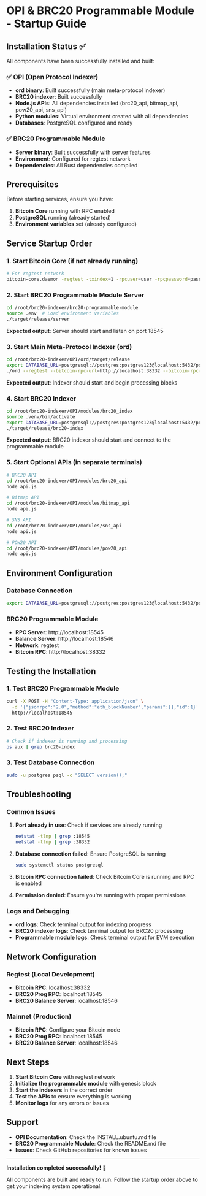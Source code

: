 # OPI & BRC20 Programmable Module - Startup Guide

## Installation Status ✅

All components have been successfully installed and built:

### ✅ OPI (Open Protocol Indexer)
- **ord binary**: Built successfully (main meta-protocol indexer)
- **BRC20 indexer**: Built successfully 
- **Node.js APIs**: All dependencies installed (brc20_api, bitmap_api, pow20_api, sns_api)
- **Python modules**: Virtual environment created with all dependencies
- **Databases**: PostgreSQL configured and ready

### ✅ BRC20 Programmable Module
- **Server binary**: Built successfully with server features
- **Environment**: Configured for regtest network
- **Dependencies**: All Rust dependencies compiled

## Prerequisites

Before starting services, ensure you have:

1. **Bitcoin Core** running with RPC enabled
2. **PostgreSQL** running (already started)
3. **Environment variables** set (already configured)

## Service Startup Order

### 1. Start Bitcoin Core (if not already running)
```bash
# For regtest network
bitcoin-core.daemon -regtest -txindex=1 -rpcuser=user -rpcpassword=password -rpcport=38332
```

### 2. Start BRC20 Programmable Module Server
```bash
cd /root/brc20-indexer/brc20-programmable-module
source .env  # Load environment variables
./target/release/server
```
**Expected output**: Server should start and listen on port 18545

### 3. Start Main Meta-Protocol Indexer (ord)
```bash
cd /root/brc20-indexer/OPI/ord/target/release
export DATABASE_URL=postgresql://postgres:postgres123@localhost:5432/postgres
./ord --regtest --bitcoin-rpc-url=http://localhost:38332 --bitcoin-rpc-username=user --bitcoin-rpc-password=password --data-dir . index run
```
**Expected output**: Indexer should start and begin processing blocks

### 4. Start BRC20 Indexer
```bash
cd /root/brc20-indexer/OPI/modules/brc20_index
source .venv/bin/activate
export DATABASE_URL=postgresql://postgres:postgres123@localhost:5432/postgres
./target/release/brc20-index
```
**Expected output**: BRC20 indexer should start and connect to the programmable module

### 5. Start Optional APIs (in separate terminals)
```bash
# BRC20 API
cd /root/brc20-indexer/OPI/modules/brc20_api
node api.js

# Bitmap API  
cd /root/brc20-indexer/OPI/modules/bitmap_api
node api.js

# SNS API
cd /root/brc20-indexer/OPI/modules/sns_api
node api.js

# POW20 API
cd /root/brc20-indexer/OPI/modules/pow20_api
node api.js
```

## Environment Configuration

### Database Connection
```bash
export DATABASE_URL=postgresql://postgres:postgres123@localhost:5432/postgres
```

### BRC20 Programmable Module
- **RPC Server**: http://localhost:18545
- **Balance Server**: http://localhost:18546
- **Network**: regtest
- **Bitcoin RPC**: http://localhost:38332

## Testing the Installation

### 1. Test BRC20 Programmable Module
```bash
curl -X POST -H "Content-Type: application/json" \
  -d '{"jsonrpc":"2.0","method":"eth_blockNumber","params":[],"id":1}' \
  http://localhost:18545
```

### 2. Test BRC20 Indexer
```bash
# Check if indexer is running and processing
ps aux | grep brc20-index
```

### 3. Test Database Connection
```bash
sudo -u postgres psql -c "SELECT version();"
```

## Troubleshooting

### Common Issues

1. **Port already in use**: Check if services are already running
   ```bash
   netstat -tlnp | grep :18545
   netstat -tlnp | grep :38332
   ```

2. **Database connection failed**: Ensure PostgreSQL is running
   ```bash
   sudo systemctl status postgresql
   ```

3. **Bitcoin RPC connection failed**: Check Bitcoin Core is running and RPC is enabled

4. **Permission denied**: Ensure you're running with proper permissions

### Logs and Debugging

- **ord logs**: Check terminal output for indexing progress
- **BRC20 indexer logs**: Check terminal output for BRC20 processing
- **Programmable module logs**: Check terminal output for EVM execution

## Network Configuration

### Regtest (Local Development)
- **Bitcoin RPC**: localhost:38332
- **BRC20 Prog RPC**: localhost:18545
- **BRC20 Balance Server**: localhost:18546

### Mainnet (Production)
- **Bitcoin RPC**: Configure your Bitcoin node
- **BRC20 Prog RPC**: localhost:18545
- **BRC20 Balance Server**: localhost:18546

## Next Steps

1. **Start Bitcoin Core** with regtest network
2. **Initialize the programmable module** with genesis block
3. **Start the indexers** in the correct order
4. **Test the APIs** to ensure everything is working
5. **Monitor logs** for any errors or issues

## Support

- **OPI Documentation**: Check the INSTALL.ubuntu.md file
- **BRC20 Programmable Module**: Check the README.md file
- **Issues**: Check GitHub repositories for known issues

---

**Installation completed successfully!** 🎉

All components are built and ready to run. Follow the startup order above to get your indexing system operational.
